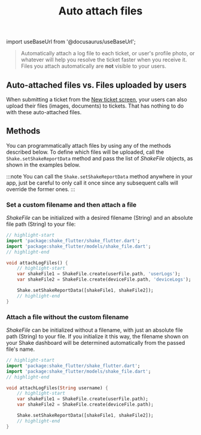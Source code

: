 ﻿---
id: auto-attach-files
title: Auto attach files
---
import useBaseUrl from '@docusaurus/useBaseUrl';

>Automatically attach a log file to each ticket, or user's profile photo, or whatever will help you resolve the ticket faster when you receive it. Files you attach automatically are **not** visible to your users.

## Auto-attached files vs. Files uploaded by users

When submitting a ticket from the [New ticket screen](flutter/shake-ui/new-ticket-screen.md),
your users can also upload their files (images, documents) to tickets.
That has nothing to do with these auto-attached files.

## Methods

You can programmatically attach files by using any of the methods described below.
To define which files will be uploaded, call the `Shake.setShakeReportData` method
and pass the list of *ShakeFile* objects, as shown in the examples below.

:::note
You can call the `Shake.setShakeReportData` method anywhere in your app,
just be careful to only call it once since any subsequent calls will override the former ones.
:::

### Set a custom filename and then attach a file

*ShakeFile* can be initialized with a desired filename (String) and an absolute file path (String) to your file:

```dart title="main.dart"
// highlight-start
import 'package:shake_flutter/shake_flutter.dart';
import 'package:shake_flutter/models/shake_file.dart';
// highlight-end

void attachLogFiles() {
    // highlight-start
    var shakeFile1 = ShakeFile.create(userFile.path, 'userLogs');
    var shakeFile2 = ShakeFile.create(deviceFile.path, 'deviceLogs');

    Shake.setShakeReportData([shakeFile1, shakeFile2]);
    // highlight-end
}
```

### Attach a file without the custom filename

*ShakeFile* can be initialized without a filename, with just an absolute file path (String) to your file.
If you initialize it this way, the filename shown on your Shake dashboard will be determined automatically from the passed file's name.

```dart title="main.dart"
// highlight-start
import 'package:shake_flutter/shake_flutter.dart';
import 'package:shake_flutter/models/shake_file.dart';
// highlight-end

void attachLogFiles(String username) {
    // highlight-start
    var shakeFile1 = ShakeFile.create(userFile.path);
    var shakeFile2 = ShakeFile.create(deviceFile.path);

    Shake.setShakeReportData([shakeFile1, shakeFile2]);
    // highlight-end
}
```

